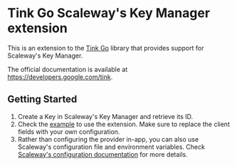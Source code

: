 # Tink Go Scaleway's Key Manager extension

This is an extension to the [Tink Go](https://github.com/tink-crypto/tink-go)
library that provides support for Scaleway's Key Manager.

The official documentation is available at https://developers.google.com/tink.

## Getting Started

1. Create a Key in Scaleway's Key Manager and retrieve its ID.
2. Check the [example](./integration/scwkms/scw_kms_client_test.go) to use the
   extension. Make sure to replace the client fields with your own
   configuration.
3. Rather than configuring the provider in-app, you can also use Scaleway's
   configuration file and environment variables. Check [Scaleway's configuration
   documentation](https://www.scaleway.com/en/docs/developer-tools/scaleway-cli/reference-content/scaleway-configuration-file/)
   for more details.
